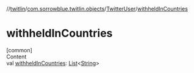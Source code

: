 //[twitlin](../../index.md)/[com.sorrowblue.twitlin.objects](../index.md)/[TwitterUser](index.md)/[withheldInCountries](withheld-in-countries.md)



# withheldInCountries  
[common]  
Content  
val [withheldInCountries](withheld-in-countries.md): [List](https://kotlinlang.org/api/latest/jvm/stdlib/kotlin.collections/-list/index.html)<[String](https://kotlinlang.org/api/latest/jvm/stdlib/kotlin/-string/index.html)>  



